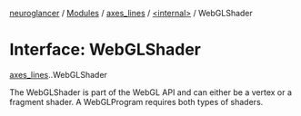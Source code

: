 [neuroglancer](../README.md) / [Modules](../modules.md) / [axes\_lines](../modules/axes_lines.md) / [<internal\>](../modules/axes_lines._internal_.md) / WebGLShader

# Interface: WebGLShader

[axes_lines](../modules/axes_lines.md).[<internal>](../modules/axes_lines._internal_.md).WebGLShader

The WebGLShader is part of the WebGL API and can either be a vertex or a fragment shader. A WebGLProgram requires both types of shaders.

